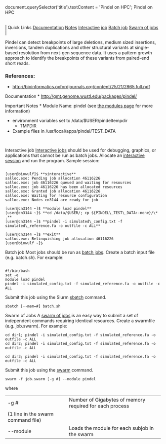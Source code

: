 

document.querySelector('title').textContent = 'Pindel on HPC';
Pindel on HPC


|  |
| --- |
| 
Quick Links
[Documentation](#doc)
[Notes](#notes)
[Interactive job](#int) 
[Batch job](#sbatch) 
[Swarm of jobs](#swarm) 
 |

  Pindel can detect breakpoints of large deletions, medium sized insertions, 
 inversions, tandem duplications and other structural variants at single-based 
 resolution from next-gen sequence data. It uses a pattern growth approach 
 to identify the breakpoints of these variants from paired-end short reads.


### References:

 * <http://bioinformatics.oxfordjournals.org/content/25/21/2865.full.pdf>


Documentation * <http://gmt.genome.wustl.edu/packages/pindel/>



Important Notes * Module Name: pindel (see [the modules 
 page](/apps/modules.html) for more information)
* environment variables set to /data/$USER/pindeltempdir
	+ TMPDIR
* Example files in /usr/local/apps/pindel/TEST\_DATA


 


Interactive job
[Interactive jobs](/docs/userguide.html#int) should be used for debugging, graphics, or applications that cannot be run as batch jobs.
Allocate an [interactive session](/docs/userguide.html#int) and run the program. Sample session:



```

[user@biowulf]$ **sinteractive**
salloc.exe: Pending job allocation 46116226
salloc.exe: job 46116226 queued and waiting for resources
salloc.exe: job 46116226 has been allocated resources
salloc.exe: Granted job allocation 46116226
salloc.exe: Waiting for resource configuration
salloc.exe: Nodes cn3144 are ready for job

[user@cn3144 ~]$ **module load pindel**
[user@cn3144 ~]$ **cd /data/$USER/; cp ${PINDEL\_TEST\_DATA:-none}/\* .**
[user@cn3144 ~]$ **pindel -i simulated\_config.txt -f simulated\_reference.fa -o outfile -c ALL**

[user@cn3144 ~]$ **exit**
salloc.exe: Relinquishing job allocation 46116226
[user@biowulf ~]$

```




Batch job
Most jobs should be run as [batch jobs](/docs/userguide.html#submit).
Create a batch input file (e.g. batch.sh). For example:



```

#!/bin/bash
set -e
module load pindel
pindel -i simulated_config.txt -f simulated_reference.fa -o outfile -c ALL
```

Submit this job using the Slurm [sbatch](/docs/userguide.html) command.



```
sbatch [--mem=#] batch.sh
```

Swarm of Jobs 
A [swarm of jobs](/apps/swarm.html) is an easy way to submit a set of independent commands requiring identical resources.
Create a swarmfile (e.g. job.swarm). For example:



```
cd dir1; pindel -i simulated_config.txt -f simulated_reference.fa -o outfile -c ALL
cd dir2; pindel -i simulated_config.txt -f simulated_reference.fa -o outfile -c ALL

cd dir3; pindel -i simulated_config.txt -f simulated_reference.fa -o outfile -c ALL
```

Submit this job using the [swarm](/apps/swarm.html) command.



```
swarm -f job.swarm [-g #] --module pindel
```

where
 

|  |  |
| --- | --- |
| -g *#*  | Number of Gigabytes of memory required for each process 
 (1 line in the swarm command file)  |
| --module  | Loads the module for each subjob in the swarm  |




